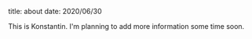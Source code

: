 title: about
date: 2020/06/30

This is Konstantin. 
I'm planning to add more information some time soon.

